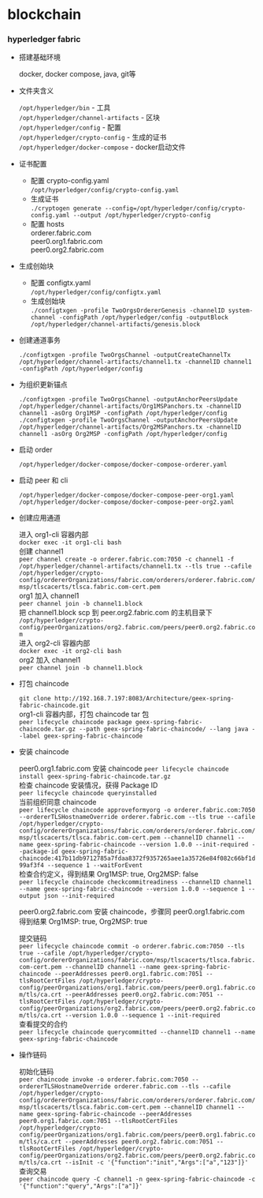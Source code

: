 # blockchain

### hyperledger fabric 

* 搭建基础环境

  docker, docker compose, java, git等
  
* 文件夹含义

    `/opt/hyperledger/bin` - 工具  
    `/opt/hyperledger/channel-artifacts` - 区块    
    `/opt/hyperledger/config` - 配置    
    `/opt/hyperledger/crypto-config` - 生成的证书    
    `/opt/hyperledger/docker-compose` - docker启动文件    
  
* 证书配置

  - 配置 crypto-config.yaml  
  `/opt/hyperledger/config/crypto-config.yaml`  
  - 生成证书  
  `./cryptogen generate --config=/opt/hyperledger/config/crypto-config.yaml --output /opt/hyperledger/crypto-config`  
  - 配置 hosts  
  orderer.fabric.com  
  peer0.org1.fabric.com  
  peer0.org2.fabric.com
  
* 生成创始块

    - 配置 configtx.yaml  
      `/opt/hyperledger/config/configtx.yaml`  
    - 生成创始块  
    `./configtxgen -profile TwoOrgsOrdererGenesis -channelID system-channel -configPath /opt/hyperledger/config -outputBlock /opt/hyperledger/channel-artifacts/genesis.block`  
    
* 创建通道事务

    `./configtxgen -profile TwoOrgsChannel -outputCreateChannelTx /opt/hyperledger/channel-artifacts/channel1.tx -channelID channel1 -configPath /opt/hyperledger/config`
    
* 为组织更新锚点

    `./configtxgen -profile TwoOrgsChannel -outputAnchorPeersUpdate /opt/hyperledger/channel-artifacts/Org1MSPanchors.tx -channelID channel1 -asOrg Org1MSP -configPath /opt/hyperledger/config`  
    `./configtxgen -profile TwoOrgsChannel -outputAnchorPeersUpdate /opt/hyperledger/channel-artifacts/Org2MSPanchors.tx -channelID channel1 -asOrg Org2MSP -configPath /opt/hyperledger/config`  
        
* 启动 order

    `/opt/hyperledger/docker-compose/docker-compose-orderer.yaml`  
    
* 启动 peer 和 cli

    `/opt/hyperledger/docker-compose/docker-compose-peer-org1.yaml`  
    `/opt/hyperledger/docker-compose/docker-compose-peer-org2.yaml`  
    
* 创建应用通道

    进入 org1-cli 容器内部  
    `docker exec -it org1-cli bash`  
    创建 channel1    
    `peer channel create -o orderer.fabric.com:7050 -c channel1 -f /opt/hyperledger/channel-artifacts/channel1.tx --tls true --cafile /opt/hyperledger/crypto-config/ordererOrganizations/fabric.com/orderers/orderer.fabric.com/msp/tlscacerts/tlsca.fabric.com-cert.pem`    
    org1 加入 channel1  
    `peer channel join -b channel1.block`  
    把 channel1.block scp 到 peer.org2.fabric.com 的主机目录下  
    `/opt/hyperledger/crypto-config/peerOrganizations/org2.fabric.com/peers/peer0.org2.fabric.com`  
    进入 org2-cli 容器内部  
    `docker exec -it org2-cli bash`  
    org2 加入 channel1  
    `peer channel join -b channel1.block`  
    
* 打包 chaincode

    `git clone http://192.168.7.197:8083/Architecture/geex-spring-fabric-chaincode.git`    
    org1-cli 容器内部，打包 chaincode tar 包  
    `peer lifecycle chaincode package geex-spring-fabric-chaincode.tar.gz --path geex-spring-fabric-chaincode/ --lang java --label geex-spring-fabric-chaincode`  
    
* 安装 chaincode

    peer0.org1.fabric.com 安装 chaincode
    `peer lifecycle chaincode install geex-spring-fabric-chaincode.tar.gz`  
    检查 chaincode 安装情况，获得 Package ID  
    `peer lifecycle chaincode queryinstalled`    
    当前组织同意 chaincode  
    `peer lifecycle chaincode approveformyorg -o orderer.fabric.com:7050 --ordererTLSHostnameOverride orderer.fabric.com --tls true --cafile /opt/hyperledger/crypto-config/ordererOrganizations/fabric.com/orderers/orderer.fabric.com/msp/tlscacerts/tlsca.fabric.com-cert.pem --channelID channel1 --name geex-spring-fabric-chaincode --version 1.0.0 --init-required --package-id geex-spring-fabric-chaincode:417b11db9712785a7fdaa8372f9357265aee1a35726e84f082c66bf1d99af3f4 --sequence 1 --waitForEvent`   
    检查合约定义，得到结果 Org1MSP: true, Org2MSP: false  
    `peer lifecycle chaincode checkcommitreadiness --channelID channel1 --name geex-spring-fabric-chaincode --version 1.0.0 --sequence 1 --output json --init-required`     
    
    peer0.org2.fabric.com 安装 chaincode，步骤同 peer0.org1.fabric.com  
    得到结果 Org1MSP: true, Org2MSP: true  
    
    提交链码  
    `peer lifecycle chaincode commit -o orderer.fabric.com:7050 --tls true --cafile /opt/hyperledger/crypto-config/ordererOrganizations/fabric.com/msp/tlscacerts/tlsca.fabric.com-cert.pem --channelID channel1 --name geex-spring-fabric-chaincode --peerAddresses peer0.org1.fabric.com:7051 --tlsRootCertFiles /opt/hyperledger/crypto-config/peerOrganizations/org1.fabric.com/peers/peer0.org1.fabric.com/tls/ca.crt --peerAddresses peer0.org2.fabric.com:7051 --tlsRootCertFiles /opt/hyperledger/crypto-config/peerOrganizations/org2.fabric.com/peers/peer0.org2.fabric.com/tls/ca.crt --version 1.0.0 --sequence 1 --init-required`  
    查看提交的合约  
    `peer lifecycle chaincode querycommitted --channelID channel1 --name geex-spring-fabric-chaincode`
    
* 操作链码

    初始化链码   
    `peer chaincode invoke -o orderer.fabric.com:7050 --ordererTLSHostnameOverride orderer.fabric.com --tls --cafile /opt/hyperledger/crypto-config/ordererOrganizations/fabric.com/orderers/orderer.fabric.com/msp/tlscacerts/tlsca.fabric.com-cert.pem --channelID channel1 --name geex-spring-fabric-chaincode --peerAddresses peer0.org1.fabric.com:7051 --tlsRootCertFiles /opt/hyperledger/crypto-config/peerOrganizations/org1.fabric.com/peers/peer0.org1.fabric.com/tls/ca.crt --peerAddresses peer0.org2.fabric.com:7051 --tlsRootCertFiles /opt/hyperledger/crypto-config/peerOrganizations/org2.fabric.com/peers/peer0.org2.fabric.com/tls/ca.crt --isInit -c '{"function":"init","Args":["a","123"]}'`  
    查询交易     
    `peer chaincode query -C channel1 -n geex-spring-fabric-chaincode -c '{"function":"query","Args":["a"]}'`    
     
    